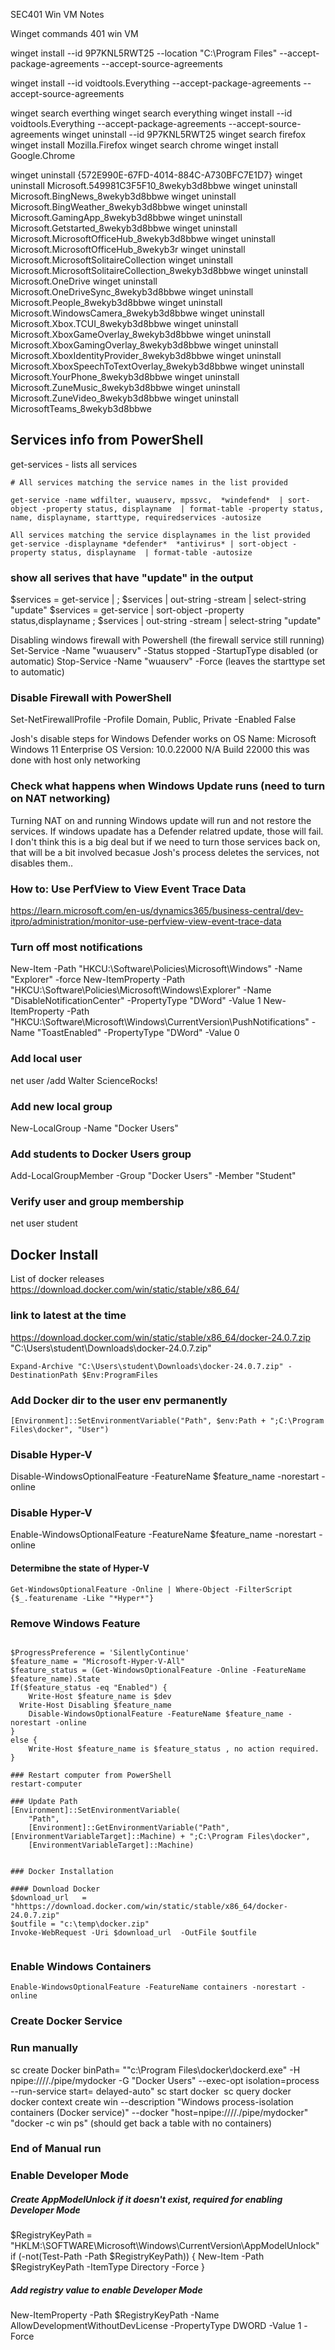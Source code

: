SEC401 Win VM Notes

Winget commands 401 win VM


winget install --id 9P7KNL5RWT25 --location "C:\Program Files" --accept-package-agreements --accept-source-agreements

winget install --id voidtools.Everything   --accept-package-agreements --accept-source-agreements

winget search everthing
winget search everything
winget install --id voidtools.Everything   --accept-package-agreements --accept-source-agreements
winget uninstall --id 9P7KNL5RWT25
winget search firefox
winget install  Mozilla.Firefox
winget search chrome
winget install Google.Chrome

winget uninstall {572E990E-67FD-4014-884C-A730BFC7E1D7}
winget uninstall Microsoft.549981C3F5F10_8wekyb3d8bbwe
winget uninstall Microsoft.BingNews_8wekyb3d8bbwe
winget uninstall Microsoft.BingWeather_8wekyb3d8bbwe
winget uninstall Microsoft.GamingApp_8wekyb3d8bbwe
winget uninstall Microsoft.Getstarted_8wekyb3d8bbwe
winget uninstall Microsoft.MicrosoftOfficeHub_8wekyb3d8bbwe
winget uninstall Microsoft.MicrosoftOfficeHub_8wekyb3r
winget uninstall Microsoft.MicrosoftSolitaireCollection
winget uninstall Microsoft.MicrosoftSolitaireCollection_8wekyb3d8bbwe
winget uninstall Microsoft.OneDrive
winget uninstall Microsoft.OneDriveSync_8wekyb3d8bbwe
winget uninstall Microsoft.People_8wekyb3d8bbwe
winget uninstall Microsoft.WindowsCamera_8wekyb3d8bbwe
winget uninstall Microsoft.Xbox.TCUI_8wekyb3d8bbwe
winget uninstall Microsoft.XboxGameOverlay_8wekyb3d8bbwe
winget uninstall Microsoft.XboxGamingOverlay_8wekyb3d8bbwe
winget uninstall Microsoft.XboxIdentityProvider_8wekyb3d8bbwe
winget uninstall Microsoft.XboxSpeechToTextOverlay_8wekyb3d8bbwe
winget uninstall Microsoft.YourPhone_8wekyb3d8bbwe
winget uninstall Microsoft.ZuneMusic_8wekyb3d8bbwe
winget uninstall Microsoft.ZuneVideo_8wekyb3d8bbwe
winget uninstall MicrosoftTeams_8wekyb3d8bbwe

## Services info from PowerShell

get-services - lists all services
```
# All services matching the service names in the list provided

get-service -name wdfilter, wuauserv, mpssvc,  *windefend*  | sort-object -property status, displayname  | format-table -property status, name, displayname, starttype, requiredservices -autosize

All services matching the service displaynames in the list provided
get-service -displayname *defender*  *antivirus* | sort-object -property status, displayname  | format-table -autosize

```

### show all serives that have "update" in the output
$services = get-service |  ; $services | out-string -stream | select-string "update"
$services = get-service |  sort-object -property status,displayname  ; $services | out-string -stream | select-string "update"

Disabling windows firewall  with Powershell (the firewall service still running)
Set-Service -Name "wuauserv" -Status stopped -StartupType disabled (or automatic)
Stop-Service -Name "wuauserv" -Force  (leaves the starttype set to automatic)

### Disable Firewall with PowerShell
Set-NetFirewallProfile -Profile Domain, Public, Private -Enabled False

Josh's disable steps for Windows Defender works on 
OS Name:                   Microsoft Windows 11 Enterprise
OS Version:                10.0.22000 N/A Build 22000
this was done with host only networking

### Check what happens when Windows Update runs (need to turn on NAT networking)
Turning NAT on and running Windows update will run and not restore the services.  If windows upadate has a Defender relatred update, those will fail.  I don't think this is a big deal but if we need to turn those services back on,  that will be a bit involved becasue Josh's process deletes the services,  not disables them..


### How to: Use PerfView to View Event Trace Data
https://learn.microsoft.com/en-us/dynamics365/business-central/dev-itpro/administration/monitor-use-perfview-view-event-trace-data

### Turn off most notifications
New-Item -Path "HKCU:\Software\Policies\Microsoft\Windows" -Name "Explorer" -force
New-ItemProperty -Path "HKCU:\Software\Policies\Microsoft\Windows\Explorer" -Name "DisableNotificationCenter" -PropertyType "DWord" -Value 1
New-ItemProperty -Path "HKCU:\Software\Microsoft\Windows\CurrentVersion\PushNotifications" -Name "ToastEnabled" -PropertyType "DWord" -Value 0

### Add local user
net user /add Walter ScienceRocks! 

### Add new local group 
New-LocalGroup -Name "Docker Users"
### Add students to Docker Users group
Add-LocalGroupMember -Group  "Docker Users" -Member "Student"

### Verify user and group membership
net user student 

## Docker Install

List of docker releases
https://download.docker.com/win/static/stable/x86_64/

### link to latest at the time
https://download.docker.com/win/static/stable/x86_64/docker-24.0.7.zip
"C:\Users\student\Downloads\docker-24.0.7.zip"

```
Expand-Archive "C:\Users\student\Downloads\docker-24.0.7.zip" -DestinationPath $Env:ProgramFiles
```

### Add Docker dir to the user env permanently  
```
[Environment]::SetEnvironmentVariable("Path", $env:Path + ";C:\Program Files\docker", "User")
```

### Disable Hyper-V
Disable-WindowsOptionalFeature -FeatureName $feature_name -norestart -online

### Disable Hyper-V
Enable-WindowsOptionalFeature -FeatureName $feature_name -norestart -online



#### Determibne the state of Hyper-V
```
Get-WindowsOptionalFeature -Online | Where-Object -FilterScript {$_.featurename -Like "*Hyper*"}
```

### Remove Windows Feature
```

$ProgressPreference = 'SilentlyContinue'
$feature_name = "Microsoft-Hyper-V-All"
$feature_status = (Get-WindowsOptionalFeature -Online -FeatureName $feature_name).State
If($feature_status -eq "Enabled") {
	Write-Host $feature_name is $dev
  Write-Host Disabling $feature_name
	Disable-WindowsOptionalFeature -FeatureName $feature_name -norestart -online
}
else {
	Write-Host $feature_name is $feature_status , no action required.
}

### Restart computer from PowerShell
restart-computer

### Update Path
[Environment]::SetEnvironmentVariable(
    "Path",
    [Environment]::GetEnvironmentVariable("Path", [EnvironmentVariableTarget]::Machine) + ";C:\Program Files\docker",
    [EnvironmentVariableTarget]::Machine)


### Docker Installation

#### Download Docker
$download_url   = "hhttps://download.docker.com/win/static/stable/x86_64/docker-24.0.7.zip"
$outfile = "c:\temp\docker.zip"
Invoke-WebRequest -Uri $download_url  -OutFile $outfile 
 
```
### Enable Windows Containers
```
Enable-WindowsOptionalFeature -FeatureName containers -norestart -online
```


### Create Docker Service
### Run manually
sc create Docker binPath= "\"c:\Program Files\docker\dockerd.exe\" -H npipe:////./pipe/mydocker -G \"Docker Users\" --exec-opt isolation=process --run-service start= delayed-auto"
sc start docker 
sc query docker\
docker context create win --description "Windows process-isolation containers (Docker service)" --docker "host=npipe:////./pipe/mydocker" 
"docker -c win ps" (should get back a table with no containers) 
### End of Manual run




### Enable Developer Mode 

##### Create AppModelUnlock if it doesn't exist, required for enabling Developer Mode
$RegistryKeyPath = "HKLM:\SOFTWARE\Microsoft\Windows\CurrentVersion\AppModelUnlock"
if (-not(Test-Path -Path $RegistryKeyPath)) {
    New-Item -Path $RegistryKeyPath -ItemType Directory -Force
}

##### Add registry value to enable Developer Mode
New-ItemProperty -Path $RegistryKeyPath -Name AllowDevelopmentWithoutDevLicense -PropertyType DWORD -Value 1 -Force








